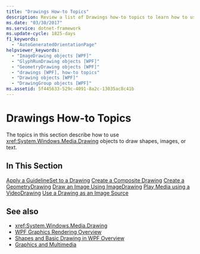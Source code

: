 ```yaml
---
title: "Drawings How-to Topics"
description: Review a list of Drawings how-to topics to learn how to use Drawing objects to efficiently draw shapes, bitmaps, text, and media.
ms.date: "03/30/2017"
ms.service: dotnet-framework
ms.update-cycle: 1825-days
f1_keywords:
  - "AutoGeneratedOrientationPage"
helpviewer_keywords:
  - "ImageDrawing objects [WPF]"
  - "GlyphRunDrawing objects [WPF]"
  - "GeometryDrawing objects [WPF]"
  - "drawings [WPF], how-to topics"
  - "Drawing objects [WPF]"
  - "DrawingGroup objects [WPF]"
ms.assetid: 5f445633-529c-4091-8a2c-13035ac8c41b
---
```

# Drawings How-to Topics

The topics in this section describe how to use <xref:System.Windows.Media.Drawing> objects to draw shapes, images, or text.

## In This Section

[Apply a GuidelineSet to a Drawing](how-to-apply-a-guidelineset-to-a-drawing.md)
  [Create a Composite Drawing](how-to-create-a-composite-drawing.md)
  [Create a GeometryDrawing](how-to-create-a-geometrydrawing.md)
  [Draw an Image Using ImageDrawing](how-to-draw-an-image-using-imagedrawing.md)
  [Play Media using a VideoDrawing](how-to-play-media-using-a-videodrawing.md)
  [Use a Drawing as an Image Source](how-to-use-a-drawing-as-an-image-source.md)

## See also

- <xref:System.Windows.Media.Drawing>
- [WPF Graphics Rendering Overview](wpf-graphics-rendering-overview.md)
- [Shapes and Basic Drawing in WPF Overview](shapes-and-basic-drawing-in-wpf-overview.md)
- [Graphics and Multimedia](index.md)
